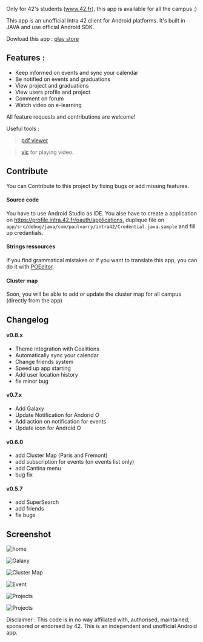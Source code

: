 Only for 42's students (www.42.fr), this app is available for all the campus :)

This app is an unofficial Intra 42 client for Android platforms. It's built in JAVA and use official Android SDK.

Dowload this app : [play store](https://play.google.com/store/apps/details?id=com.paulvarry.intra42)

## Features :
- Keep informed on events and sync your calendar
- Be notified on events and graduations
- View project and graduations
- View users profile and project
- Comment on forum
- Watch video on e-learning

All feature requests and contributions are welcome!

Useful tools :

> [pdf viewer](https://play.google.com/store/apps/details?id=com.google.android.apps.pdfviewer)

> [vlc](https://play.google.com/store/apps/details?id=org.videolan.vlc) for playing video.

## Contribute

You can Contribute to this project by fixing bugs or add missing features.

#### Source code

You have to use Android Studio as IDE.
You alse have to create a application on https://profile.intra.42.fr/oauth/applications, duplique file on `app/src/debug/java/com/paulvarry/intra42/Credential.java.sample` and fill up credantials.

#### Strings ressources

If you find grammatical mistakes or if you want to translate this app, you can do it with [POEditor](https://poeditor.com/join/project/hDRec5Vk8b).

#### Cluster map

Soon, you will be able to add or update the cluster map for all campus (directly from the app)

## Changelog

#### v0.8.x

- Theme integration with Coalitions
- Automatically sync your calendar
- Change friends system
- Speed up app starting
- Add user location history
- fix minor bug

#### v0.7.x

- Add Galaxy
- Update Notification for Andorid O
- Add action on notification for events
- Update icon for Android O

#### v0.6.0

- add Cluster Map (Paris and Fremont)
- add subscription for events (on events list only)
- add Cantina menu
- bug fix

#### v0.5.7

- add SuperSearch
- add friends
- fix bugs

## Screenshot

![home](https://lh3.googleusercontent.com/kVno0ZG2ZQHiG3NXgKsN6pZ7Bx2L18wT54_OCfLJejKYPecyllImXpNQ0KWXRXMFJpE=h310-rw)

![Galaxy](https://lh3.googleusercontent.com/8sl1WUfwK0buyA1BN1uxH0OmhJOfByZfXtJ_u1sVFBPjYPeCQgqin0DnrnNhNwfkW3ot=h310-rw)

![Cluster Map](https://lh3.googleusercontent.com/o5xlA1lXr1qoYWC81RUAg_e4jaWpFg9LoU5kStmR9PuXatqKnUvY8QJ3a2L4M41RKtxd=h310-rw)

![Event](https://lh3.googleusercontent.com/EvbKktad0gKoUU4KBIo4x9eglSHSLlSIfOMgFbIZfIE3Pp6N2ZkguYLYM27nFZOwfg=h310-rw)

![Projects](https://lh3.googleusercontent.com/WWOLxkqUmtg51B5DC0UlJzj1jD-9ju1bDTPcuLd88YW-wFcuHlUDrRcloiOIKpQURZk=h310-rw)

![Projects](https://lh3.googleusercontent.com/9vEGqxY4duq8rK4VeDFgB8rU6JC_8E3kzX1Cl0-jrc3amrPoqFjHwZLTLKpSRdShXkXT=h310-rw)

Disclaimer : This code is in no way affiliated with, authorised, maintained, sponsored or endorsed by 42. This is an independent and unofficial Android app.
